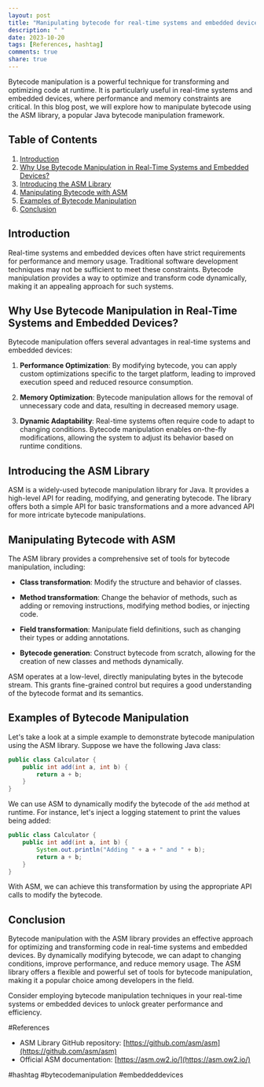 ```yaml
---
layout: post
title: "Manipulating bytecode for real-time systems and embedded devices using ASM Library"
description: " "
date: 2023-10-20
tags: [References, hashtag]
comments: true
share: true
---
```


Bytecode manipulation is a powerful technique for transforming and optimizing code at runtime. It is particularly useful in real-time systems and embedded devices, where performance and memory constraints are critical. In this blog post, we will explore how to manipulate bytecode using the ASM library, a popular Java bytecode manipulation framework.

## Table of Contents
1. [Introduction](#introduction)
2. [Why Use Bytecode Manipulation in Real-Time Systems and Embedded Devices?](#why-use-bytecode-manipulation)
3. [Introducing the ASM Library](#introducing-asm-library)
4. [Manipulating Bytecode with ASM](#manipulating-bytecode-with-asm)
5. [Examples of Bytecode Manipulation](#examples-of-bytecode-manipulation)
6. [Conclusion](#conclusion)

## Introduction<a name="introduction"></a>
Real-time systems and embedded devices often have strict requirements for performance and memory usage. Traditional software development techniques may not be sufficient to meet these constraints. Bytecode manipulation provides a way to optimize and transform code dynamically, making it an appealing approach for such systems.

## Why Use Bytecode Manipulation in Real-Time Systems and Embedded Devices?<a name="why-use-bytecode-manipulation"></a>
Bytecode manipulation offers several advantages in real-time systems and embedded devices:

1. **Performance Optimization**: By modifying bytecode, you can apply custom optimizations specific to the target platform, leading to improved execution speed and reduced resource consumption.

2. **Memory Optimization**: Bytecode manipulation allows for the removal of unnecessary code and data, resulting in decreased memory usage.

3. **Dynamic Adaptability**: Real-time systems often require code to adapt to changing conditions. Bytecode manipulation enables on-the-fly modifications, allowing the system to adjust its behavior based on runtime conditions.

## Introducing the ASM Library<a name="introducing-asm-library"></a>
ASM is a widely-used bytecode manipulation library for Java. It provides a high-level API for reading, modifying, and generating bytecode. The library offers both a simple API for basic transformations and a more advanced API for more intricate bytecode manipulations.

## Manipulating Bytecode with ASM<a name="manipulating-bytecode-with-asm"></a>
The ASM library provides a comprehensive set of tools for bytecode manipulation, including:

- **Class transformation**: Modify the structure and behavior of classes.

- **Method transformation**: Change the behavior of methods, such as adding or removing instructions, modifying method bodies, or injecting code.

- **Field transformation**: Manipulate field definitions, such as changing their types or adding annotations.

- **Bytecode generation**: Construct bytecode from scratch, allowing for the creation of new classes and methods dynamically.

ASM operates at a low-level, directly manipulating bytes in the bytecode stream. This grants fine-grained control but requires a good understanding of the bytecode format and its semantics.

## Examples of Bytecode Manipulation<a name="examples-of-bytecode-manipulation"></a>
Let's take a look at a simple example to demonstrate bytecode manipulation using the ASM library. Suppose we have the following Java class:

```java
public class Calculator {
    public int add(int a, int b) {
        return a + b;
    }
}
```

We can use ASM to dynamically modify the bytecode of the `add` method at runtime. For instance, let's inject a logging statement to print the values being added:

```java
public class Calculator {
    public int add(int a, int b) {
        System.out.println("Adding " + a + " and " + b);
        return a + b;
    }
}
```

With ASM, we can achieve this transformation by using the appropriate API calls to modify the bytecode.

## Conclusion<a name="conclusion"></a>
Bytecode manipulation with the ASM library provides an effective approach for optimizing and transforming code in real-time systems and embedded devices. By dynamically modifying bytecode, we can adapt to changing conditions, improve performance, and reduce memory usage. The ASM library offers a flexible and powerful set of tools for bytecode manipulation, making it a popular choice among developers in the field.

Consider employing bytecode manipulation techniques in your real-time systems or embedded devices to unlock greater performance and efficiency.

#References
- ASM Library GitHub repository: [https://github.com/asm/asm](https://github.com/asm/asm)
- Official ASM documentation: [https://asm.ow2.io/](https://asm.ow2.io/) 

#hashtag #bytecodemanipulation #embeddeddevices